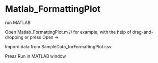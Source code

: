# Matlab_FormattingPlot

run MATLAB

Open Matlab_FormattingPlot.m // for example, with the help of drag-and-dropping or press Open ->

Impord data from SampleData_forFormattingPlot.csv

Press Run in MATLAB window
